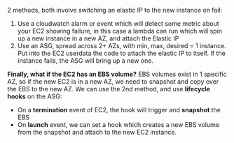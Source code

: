 2 methods, both involve switching an elastic IP to the new instance on fail: 
1. Use a cloudwatch alarm or event which will detect some metric about your EC2 showing failure, in this case a lambda can run which will spin up a new instance in a new AZ, and attach the Elastic IP
2. Use an ASG, spread across 2+ AZs, with min, max, desired = 1 instance. Put into the EC2 userdata the code to attach the elastic IP to itself. If the instance fails, the ASG will bring up a new one.

**Finally, what if the EC2 has an EBS volume?**
EBS volumes exist in 1 specific AZ, so if the new EC2 is in a new AZ, we need to snapshot and copy over the EBS to the new AZ.
We can use the 2nd method, and use **lifecycle hooks** on the ASG:
- On a **termination** event of EC2, the hook will trigger and **snapshot** the EBS
- On **launch** event, we can set a hook which creates a new EBS volume from the snapshot and attach to the new EC2 instance.